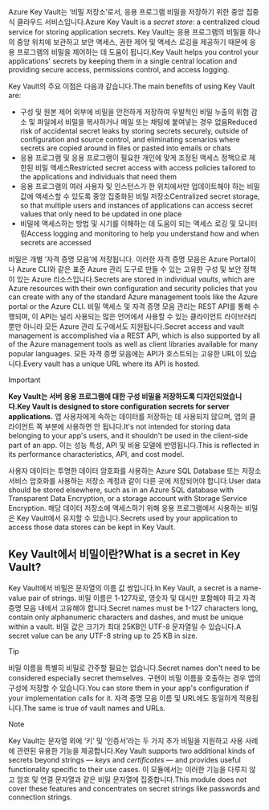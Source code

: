 <span data-ttu-id="8ad5f-101">Azure Key Vault는 ‘비밀 저장소’로서, 응용 프로그램 비밀을 저장하기 위한 중앙 집중식 클라우드 서비스입니다.</span><span class="sxs-lookup"><span data-stu-id="8ad5f-101">Azure Key Vault is a *secret store*: a centralized cloud service for storing application secrets.</span></span> <span data-ttu-id="8ad5f-102">Key Vault는 응용 프로그램의 비밀을 하나의 중앙 위치에 보관하고 보안 액세스, 권한 제어 및 액세스 로깅을 제공하기 때문에 응용 프로그램의 비밀을 제어하는 데 도움이 됩니다.</span><span class="sxs-lookup"><span data-stu-id="8ad5f-102">Key Vault helps you control your applications' secrets by keeping them in a single central location and providing secure access, permissions control, and access logging.</span></span>

<span data-ttu-id="8ad5f-103">Key Vault의 주요 이점은 다음과 같습니다.</span><span class="sxs-lookup"><span data-stu-id="8ad5f-103">The main benefits of using Key Vault are:</span></span>

- <span data-ttu-id="8ad5f-104">구성 및 원본 제어 외부에 비밀을 안전하게 저장하여 우발적인 비밀 누출의 위험 감소 및 파일에서 비밀을 복사하거나 메일 또는 채팅에 붙여넣는 경우 없음</span><span class="sxs-lookup"><span data-stu-id="8ad5f-104">Reduced risk of accidental secret leaks by storing secrets securely, outside of configuration and source control, and eliminating scenarios where secrets are copied around in files or pasted into emails or chats</span></span>
- <span data-ttu-id="8ad5f-105">응용 프로그램 및 응용 프로그램이 필요한 개인에 맞게 조정된 액세스 정책으로 제한된 비밀 액세스</span><span class="sxs-lookup"><span data-stu-id="8ad5f-105">Restricted secret access with access policies tailored to the applications and individuals that need them</span></span>
- <span data-ttu-id="8ad5f-106">응용 프로그램의 여러 사용자 및 인스턴스가 한 위치에서만 업데이트해야 하는 비밀 값에 액세스할 수 있도록 중앙 집중화된 비밀 저장소</span><span class="sxs-lookup"><span data-stu-id="8ad5f-106">Centralized secret storage, so that multiple users and instances of applications can access secret values that only need to be updated in one place</span></span>
- <span data-ttu-id="8ad5f-107">비밀에 액세스하는 방법 및 시기를 이해하는 데 도움이 되는 액세스 로깅 및 모니터링</span><span class="sxs-lookup"><span data-stu-id="8ad5f-107">Access logging and monitoring to help you understand how and when secrets are accessed</span></span>

<span data-ttu-id="8ad5f-108">비밀은 개별 ‘자격 증명 모음’에 저장됩니다. 이러한 자격 증명 모음은 Azure Portal이나 Azure CLI와 같은 표준 Azure 관리 도구로 만들 수 있는 고유한 구성 및 보안 정책이 있는 Azure 리소스입니다.</span><span class="sxs-lookup"><span data-stu-id="8ad5f-108">Secrets are stored in individual *vaults*, which are Azure resources with their own configuration and security policies that you can create with any of the standard Azure management tools like the Azure portal or the Azure CLI.</span></span> <span data-ttu-id="8ad5f-109">비밀 액세스 및 자격 증명 모음 관리는 REST API를 통해 수행되며, 이 API는 널리 사용되는 많은 언어에서 사용할 수 있는 클라이언트 라이브러리뿐만 아니라 모든 Azure 관리 도구에서도 지원됩니다.</span><span class="sxs-lookup"><span data-stu-id="8ad5f-109">Secret access and vault management is accomplished via a REST API, which is also supported by all of the Azure management tools as well as client libraries available for many popular languages.</span></span> <span data-ttu-id="8ad5f-110">모든 자격 증명 모음에는 API가 호스트되는 고유한 URL이 있습니다.</span><span class="sxs-lookup"><span data-stu-id="8ad5f-110">Every vault has a unique URL where its API is hosted.</span></span>

> [!IMPORTANT]
> <span data-ttu-id="8ad5f-111">**Key Vault는 서버 응용 프로그램에 대한 구성 비밀을 저장하도록 디자인되었습니다.**</span><span class="sxs-lookup"><span data-stu-id="8ad5f-111">**Key Vault is designed to store configuration secrets for server applications.**</span></span> <span data-ttu-id="8ad5f-112">앱 사용자에게 속하는 데이터를 저장하는 데 사용되지 않으며, 앱의 클라이언트 쪽 부분에 사용하면 안 됩니다.</span><span class="sxs-lookup"><span data-stu-id="8ad5f-112">It's not intended for storing data belonging to your app's users, and it shouldn't be used in the client-side part of an app.</span></span> <span data-ttu-id="8ad5f-113">이는 성능 특성, API 및 비용 모델에 반영됩니다.</span><span class="sxs-lookup"><span data-stu-id="8ad5f-113">This is reflected in its performance characteristics, API, and cost model.</span></span>
>
> <span data-ttu-id="8ad5f-114">사용자 데이터는 투명한 데이터 암호화를 사용하는 Azure SQL Database 또는 저장소 서비스 암호화를 사용하는 저장소 계정과 같이 다른 곳에 저장되어야 합니다.</span><span class="sxs-lookup"><span data-stu-id="8ad5f-114">User data should be stored elsewhere, such as in an Azure SQL database with Transparent Data Encryption, or a storage account with Storage Service Encryption.</span></span> <span data-ttu-id="8ad5f-115">해당 데이터 저장소에 액세스하기 위해 응용 프로그램에서 사용하는 비밀은 Key Vault에서 유지할 수 있습니다.</span><span class="sxs-lookup"><span data-stu-id="8ad5f-115">Secrets used by your application to access those data stores can be kept in Key Vault.</span></span>

## <a name="what-is-a-secret-in-key-vault"></a><span data-ttu-id="8ad5f-116">Key Vault에서 비밀이란?</span><span class="sxs-lookup"><span data-stu-id="8ad5f-116">What is a secret in Key Vault?</span></span>

<span data-ttu-id="8ad5f-117">Key Vault에서 비밀은 문자열의 이름 값 쌍입니다.</span><span class="sxs-lookup"><span data-stu-id="8ad5f-117">In Key Vault, a secret is a name-value pair of strings.</span></span> <span data-ttu-id="8ad5f-118">비밀 이름은 1-127자로, 영숫자 및 대시만 포함해야 하고 자격 증명 모음 내에서 고유해야 합니다.</span><span class="sxs-lookup"><span data-stu-id="8ad5f-118">Secret names must be 1-127 characters long, contain only alphanumeric characters and dashes, and must be unique within a vault.</span></span> <span data-ttu-id="8ad5f-119">비밀 값은 크기가 최대 25KB인 UTF-8 문자열일 수 있습니다.</span><span class="sxs-lookup"><span data-stu-id="8ad5f-119">A secret value can be any UTF-8 string up to 25 KB in size.</span></span>

> [!TIP]
> <span data-ttu-id="8ad5f-120">비밀 이름을 특별히 비밀로 간주할 필요는 없습니다.</span><span class="sxs-lookup"><span data-stu-id="8ad5f-120">Secret names don't need to be considered especially secret themselves.</span></span> <span data-ttu-id="8ad5f-121">구현이 비밀 이름을 호출하는 경우 앱의 구성에 저장할 수 있습니다.</span><span class="sxs-lookup"><span data-stu-id="8ad5f-121">You can store them in your app's configuration if your implementation calls for it.</span></span> <span data-ttu-id="8ad5f-122">자격 증명 모음 이름 및 URL에도 동일하게 적용됩니다.</span><span class="sxs-lookup"><span data-stu-id="8ad5f-122">The same is true of vault names and URLs.</span></span>

> [!NOTE]
> <span data-ttu-id="8ad5f-123">Key Vault는 문자열 외에 ‘키’ 및 ‘인증서’라는 두 가지 추가 비밀을 지원하고 사용 사례에 관련된 유용한 기능을 제공합니다.</span><span class="sxs-lookup"><span data-stu-id="8ad5f-123">Key Vault supports two additional kinds of secrets beyond strings &mdash; *keys* and *certificates* &mdash; and provides useful functionality specific to their use cases.</span></span> <span data-ttu-id="8ad5f-124">이 모듈에서는 이러한 기능을 다루지 않고 암호 및 연결 문자열과 같은 비밀 문자열에 집중합니다.</span><span class="sxs-lookup"><span data-stu-id="8ad5f-124">This module does not cover these features and concentrates on secret strings like passwords and connection strings.</span></span>
